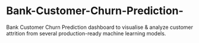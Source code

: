 # Bank-Customer-Churn-Prediction-
Bank Customer Churn Prediction dashboard to visualise &amp; analyze customer attrition from several production-ready machine learning models. 
